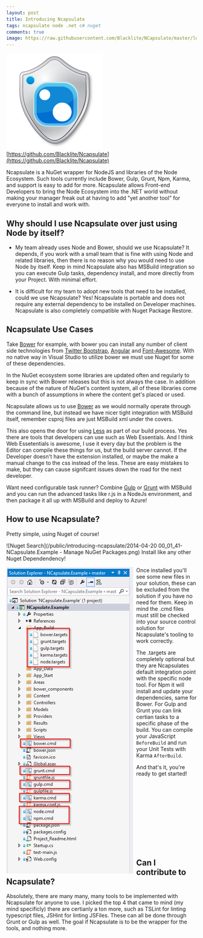 ```yaml
---
layout: post
title: Introducing Ncapsulate
tags: ncapsulate node .net c# nuget
comments: true
image: https://raw.githubusercontent.com/Blacklite/NCapsulate/master/logo.png
---
```


![logo](https://raw.githubusercontent.com/Blacklite/NCapsulate/master/logo-large.png)
[https://github.com/Blacklite/Ncapsulate](https://github.com/Blacklite/Ncapsulate)

Ncapsulate is a NuGet wrapper for NodeJS and libraries of the Node Ecosystem.  Such tools currently include Bower, Gulp, Grunt, Npm, Karma, and support is easy to add for more.  Ncapsulate allows Front-end Developers to bring the Node Ecosystem into the .NET world without making your manager freak out at having to add "yet another tool" for everyone to install and work with.


## Why should I use Ncapsulate over just using Node by itself?
* My team already uses Node and Bower, should we use Ncapsulate?
It depends, if you work with a small team that is fine with using Node and related libraries, then there is no reason why you would need to use Node by itself.  Keep  in mind Ncapsulate also has MSBuild integration so you can execute Gulp tasks, dependency install, and more directly from your Project. With minimal effort.

* It is difficult for my team to adopt new tools that need to be installed, could we use Ncapsulate?
Yes!  Ncapsulate is portable and does not require any external dependency to be installed on Developer machines.  Ncapsulate is also completely compatible with Nuget Package Restore.


## Ncapsulate Use Cases


Take [Bower](bower) for example, with bower you can install any number of client side technologies from [Twitter Bootstrap](bootstrap), [Angular](angular) and [Font-Awesome](font-awesome).  With no native way in Visual Studio to utilize bower we must use Nuget for some of these dependencies.

In the NuGet ecosystem some libraries are updated often and regularly to keep in sync with Bower releases but this is not always the case.  In addition because of the nature of NuGet's content system, all of these libraries come with a bunch of assumptions in where the content get's  placed or used.

Ncapsulate allows us to use [Bower](bower) as we would normally operate through the command line, but instead we have nicer tight integration with MSBuild itself, remember csproj files are just MSBuild xml under the covers.




This also opens the door for using [Less](less) as part of our build process.  Yes there are tools that developers can use such as Web Essentials.  And I think Web Essetentials is awesome, I use it every day but the problem is the Editor can compile these things for us, but the build server cannot.  If the Developer doesn't have the extension installed, or maybe the make a manual change to the css instead of the less.  These are easy mistakes to make, but they can cause signifcant issues down the road for the next developer.


Want need configurable task runner?  Combine [Gulp](gulp) or [Grunt](grunt) with MSBuild and you can run the advanced tasks like r.js in a NodeJs environment, and then package it all up with MSBuild and deploy to Azure!


## How to use Ncapsulate?
Pretty simple, using Nuget of course!

![Nuget Search](/public/introducing-ncapsulate/2014-04-20 00_01_41-NCapsulate.Example - Manage NuGet Packages.png)
Install like any other Nuget Dependendency!

<span style="float:left;margin-right: 8px;">
    <img src="/public/introducing-ncapsulate/2014-04-20 00_12_43-master-NCapsulate.Example.png" />
</span>

Once installed you'll see some new files in your solution, these can be excluded from the solution if you have no need for them.  Keep in mind the .cmd files must still be checked into your source control solution for Ncapsulate's tooling to work correctly.

The .targets are completely optional but they are Ncapsulates default integration point with the specific node tool.  For Npm it will install and update your dependencies, same for Bower.  For Gulp and Grunt you can link certian tasks to a specific phase of the build.  You can compile your JavaScript `BeforeBuild` and run your Unit Tests with Karma `AfterBuild`.

And that's it, you're ready to get started!

<p>&nbsp;</p><p>&nbsp;</p><p>&nbsp;</p><p>&nbsp;</p><p>&nbsp;</p><p>&nbsp;</p>

## Can I contribute to Ncapsulate?
Absolutely, there are many many, many tools to be implemented with Ncapsulate for anyone to use.  I picked the top 4 that came to mind (my mind specificly) there are certianly a ton more, such as TSLint for linting typescript files, JSHint for linting JSFiles.  These can all be done through Grunt or Gulp as well.  The goal if Ncapsulate is to be the wrapper for the tools, and nothing more.


[grunt]: http://gruntjs.com
[gulp]: http://gulpjs.com/
[less]: http://lesscss.org/
[bower]: http://bower.io/
[bootstrap]: http://getbootstrap.com
[angular]: https://angularjs.org/
[font-awesome]: http://fortawesome.github.io/Font-Awesome/
